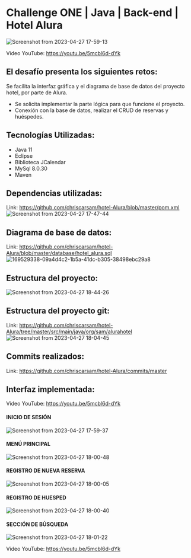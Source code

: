 # Challenge ONE | Java | Back-end | Hotel Alura

![Screenshot from 2023-04-27 17-59-13](https://user-images.githubusercontent.com/28877424/235012577-61ac9038-7e0c-4467-92c3-d5e628c5ee7c.png)

Video YouTube: https://youtu.be/5mcbl6d-dYk

## El desafío presenta los siguientes retos:
Se facilita la interfaz gráfica y el diagrama de base de datos del proyecto hotel, por parte de Alura.
* Se solicita implementar la parte lógica para que funcione el proyecto.
* Conexión con la base de datos, realizar el CRUD de reservas y huéspedes.

## Tecnologías Utilizadas:
* Java 11
* Eclipse
* Biblioteca JCalendar
* MySql 8.0.30
* Maven

## Dependencias utilizadas:
Link: https://github.com/chriscarsam/hotel-Alura/blob/master/pom.xml
![Screenshot from 2023-04-27 17-47-44](https://user-images.githubusercontent.com/28877424/235012504-d316d069-e71b-435a-a7c8-95f9768ae40e.png)

## Diagrama de base de datos:
Link: https://github.com/chriscarsam/hotel-Alura/blob/master/database/hotel_alura.sql
![169529338-09a4d4c2-1b5a-41dc-b305-38498ebc29a8](https://user-images.githubusercontent.com/28877424/235012931-b39efa85-1a4c-4c6d-b002-a9c494867f82.png)

## Estructura del proyecto:
![Screenshot from 2023-04-27 18-44-26](https://user-images.githubusercontent.com/28877424/235013405-cb2ae7c4-97bc-4dd6-ac79-bdfc771a0c72.png)

## Estructura del proyecto git:
Link: https://github.com/chriscarsam/hotel-Alura/tree/master/src/main/java/org/sam/alurahotel
![Screenshot from 2023-04-27 18-04-45](https://user-images.githubusercontent.com/28877424/235013495-6146bca1-8c1b-43ff-930f-c69a50f05ae4.png)

## Commits realizados:
Link: https://github.com/chriscarsam/hotel-Alura/commits/master

## Interfaz implementada:
Video YouTube: https://youtu.be/5mcbl6d-dYk
#### INICIO DE SESIÓN
![Screenshot from 2023-04-27 17-59-37](https://user-images.githubusercontent.com/28877424/235014017-af2574ed-e9cd-42f0-be67-82fd71ad3ba3.png)
#### MENÚ PRINCIPAL
![Screenshot from 2023-04-27 18-00-48](https://user-images.githubusercontent.com/28877424/235014076-24995db6-63b2-4bf6-be1a-fd4300b9c613.png)
#### REGISTRO DE NUEVA RESERVA
![Screenshot from 2023-04-27 18-00-05](https://user-images.githubusercontent.com/28877424/235014024-25804d78-f0d9-431d-8587-df7a7e560ebd.png)
#### REGISTRO DE HUESPED
![Screenshot from 2023-04-27 18-00-40](https://user-images.githubusercontent.com/28877424/235014116-54fd96f0-5205-4ff5-91f1-deb8e0511adb.png)
#### SECCIÓN DE BÚSQUEDA
![Screenshot from 2023-04-27 18-01-22](https://user-images.githubusercontent.com/28877424/235014134-d418d4fc-1b97-450f-8408-b13f01ecb96a.png)

Video YouTube: https://youtu.be/5mcbl6d-dYk
